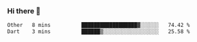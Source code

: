 ### Hi there 👋

<!--START_SECTION:waka-->

```txt
Other   8 mins          ██████████████████▓░░░░░░   74.42 %
Dart    3 mins          ██████▒░░░░░░░░░░░░░░░░░░   25.58 %
```

<!--END_SECTION:waka-->


<!--
**AnkelMauCastillo/AnkelMauCastillo** is a ✨ _special_ ✨ repository because its `README.md` (this file) appears on your GitHub profile.

Here are some ideas to get you started:

- 🔭 I’m currently working on ...
- 🌱 I’m currently learning ...
- 👯 I’m looking to collaborate on ...
- 🤔 I’m looking for help with ...
- 💬 Ask me about ...
- 📫 How to reach me: ...
- 😄 Pronouns: ...
- ⚡ Fun fact: ...
-->
